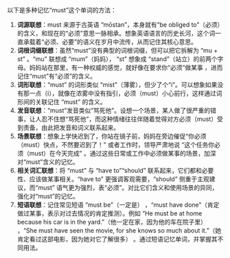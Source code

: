 以下是多种记忆“must”这个单词的方法：
1. **词源联想**：must 来源于古英语 “mōstan”，本身就有“be obliged to”（必须）的含义，和现在的“必须”意思一脉相承。想象英语语言的历史长河，这个词一直承载着“必须、必要”的语义在岁月中流传，从而记住其核心意思。
2. **词根词缀联想**：虽然“must”没有典型的词根词缀，但可以把它拆解为 “mu + st” 。“mu” 联想成 “mum”（妈妈）， “st” 想象成 “stand”（站立）的前两个字母。妈妈站在那里，有一种权威的感觉，就好像在要求你“必须”做某事 ，进而记住“must”有“必须”的含义。
3. **词形联想**：“must” 的词形类似 “mist”（薄雾），但少了个“i”。可以想象如果没有那一点（i），就像在浓雾中没有指引，必须（must）小心前行，这样通过词形间的关联记住 “must” 的含义。
4. **发音联想**：“must”发音类似“骂死他”。设想一个场景，某人做了很严重的错事，让人忍不住想“骂死他”，而这种情绪往往伴随着觉得对方必须（must）受到责备，由此把发音和词义联系起来。
5. **场景联想**：想象上学快迟到了，你站在镜子前，妈妈在旁边催促“你必须（must）快点，不然要迟到了！” 或者工作时，领导严肃地说 “这个任务你必须（must）在今天完成” 。通过这些日常或工作中必须做某事的场景，加深对“must”含义的记忆。
6. **相关词汇联想**：将 “must” 与 “have to”“should” 联系起来，它们都和必要性、应该做某事相关。“have to” 更强调客观需要，“should” 侧重于主观建议，而“must” 语气更为强烈，表“必须”。对比它们含义和使用场景的异同，强化对“must”的记忆。
7. **短语联想**：记住常见短语 “must be”（一定是） ，“must have done”（肯定做过某事，表示对过去情况的肯定推测）。例如 “He must be at home because his car is in the yard.”（他一定在家，因为他的车在院子里） ，“She must have seen the movie, for she knows so much about it.”（她肯定看过这部电影，因为她对它了解很多） 。通过短语记忆单词，并掌握其不同用法。 